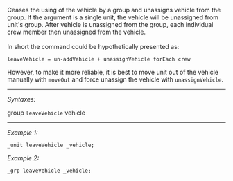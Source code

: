 Ceases the using of the vehicle by a group and unassigns vehicle from the group.
If the argument is a single unit, the vehicle will be unassigned from unit's group.
After vehicle is unassigned from the group, each individual crew member then unassigned from the vehicle.<br>
<br>
In short the command could be hypothetically presented as:<br>

```sqf
leaveVehicle = un-addVehicle + unassignVehicle forEach crew
```

However, to make it more reliable, it is best to move unit out of the vehicle manually with `moveOut` and force unassign the vehicle with `unassignVehicle`.


---
*Syntaxes:*

group `leaveVehicle` vehicle

---
*Example 1:*

```sqf
_unit leaveVehicle _vehicle;
```

*Example 2:*

```sqf
_grp leaveVehicle _vehicle;
```